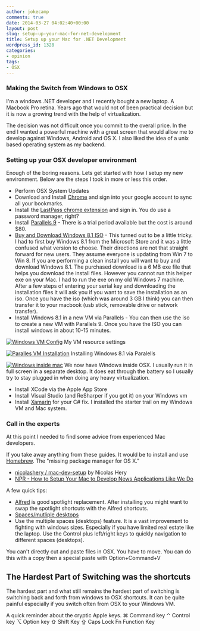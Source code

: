 ```yaml
---
author: jokecamp
comments: true
date: 2014-03-27 04:02:40+00:00
layout: post
slug: setup-up-your-mac-for-net-development
title: Setup up your Mac for .NET Development
wordpress_id: 1328
categories:
- opinion
tags:
- OSX
---
```


### Making the Switch from Windows to OSX

I'm a windows .NET developer and I recently bought a new laptop. A Macbook Pro retina. Years ago that would not of been practical decision but it is now a growing trend with the help of virtualization.

The decision was not difficult once you commit to the overall price. In the end I wanted a powerful machine  with a great screen that would allow me to develop against Windows, Android and OS X. I also liked the idea of a unix based operating system as my backend.

### Setting up your OSX developer environment

Enough of the boring reasons. Lets get started with how I setup my new environment. Below are the steps I took in more or less this order.

  * Perform OSX System Updates
  * Download and Install [Chrome](https://www.google.com/intl/en/chrome/browser/) and sign into your google account to sync all your bookmarks.
  * Install the [LastPass chrome extension](https://chrome.google.com/webstore/detail/lastpass-free-password-ma/hdokiejnpimakedhajhdlcegeplioahd?hl=en-US) and sign in. You do use a password manager, right?
  * Install [Parallels 9](http://www.parallels.com/downloads/desktop/) - There is a trial period available but the cost is around $80.
  * [Buy and Download Windows 8.1 ISO](http://www.microsoftstore.com/store/msusa/en_US/pdp/Windows-8.1/productID.288401200) - This turned out to be a little tricky. I had to first buy Windows 8.1 from the Microsoft Store and it was a little confused what version to choose. Their directions are not that straight forward for new users. They assume everyone is updating from Win 7 to Win 8. If you are performing a clean install you will want to buy and download Windows 8.1. The purchased download is a 6 MB exe file that helps you download the install files. However you cannot run this helper exe on your Mac. I had to run the exe on my old Windows 7 machine. After a few steps of entering your serial key and downloading the installation files it will ask you if you want to save the installation as an iso. Once you have the iso (which was around 3 GB I think) you can then transfer it to your macbook (usb stick, removable drive or network transfer).
  * Install Windows 8.1 in a new VM via Parallels  - You can then use the iso to create a new VM with Parallels 9. Once you have the ISO you can install windows in about 10-15 minutes.

[![Windows VM Config](http://jokecamp.files.wordpress.com/2014/01/windows-vm-config.png?w=300)](http://jokecamp.files.wordpress.com/2014/01/windows-vm-config.png)
My VM resource settings

[![Paralles VM Installation](http://jokecamp.files.wordpress.com/2014/01/vm-installation.png?w=300)](http://jokecamp.files.wordpress.com/2014/01/vm-installation.png)
Installing Windows 8.1 via Paralells

[![Windows inside mac](http://jokecamp.files.wordpress.com/2014/01/windows-inside-mac.png?w=300)](http://jokecamp.files.wordpress.com/2014/01/windows-inside-mac.png)
We now have Windows inside OSX. I usually run it in full screen in a separate desktop. It does eat through the battery so I usually try to stay plugged in when doing any heavy virtualization.

  * Install XCode via the Apple App Store
  * Install Visual Studio (and ReSharper if you got it) on your Windows vm
  * Install [Xamarin](http://xamarin.com/download) for your C# fix. I installed the starter trail on my Windows VM and Mac system.

### Call in the experts

At this point I needed to find some advice from experienced Mac developers.

If you take away anything from these guides. It would be to install and use [Homebrew](http://brew.sh/). The "missing package manager for OS X."

  * [nicolashery / mac-dev-setup](https://github.com/nicolashery/mac-dev-setup) by Nicolas Hery
  * [NPR - How to Setup Your Mac to Develop News Applications Like We Do](http://blog.apps.npr.org/2013/06/06/how-to-setup-a-developers-environment.html)

A few quick tips:

 - [Alfred](http://www.alfredapp.com/#download) is  good spotlight replacement. After installing you might want to swap the spotlight shortcuts with the Alfred shortcuts.
 - [Spaces/mutliple desktops](http://mattgemmell.com/using-spaces-on-os-x-lion/)
 - Use the multiple spaces (desktops) feature. It is a vast improvement to fighting with windows sizes. Especially if you have limited real estate like the laptop. Use the Control plus left/right keys to quickly navigation to different spaces (desktops).

You can't directly cut and paste files in OSX. You have to move. You can do this with a copy then a special paste with Option+Command+V

## The Hardest Part of Switching was the shortcuts

The hardest part and what still remains the hardest part of switching is switching back and forth from windows to OSX shortcuts. It can be quite painful especially if you switch often from OSX to your Windows VM.

A quick reminder about the cryptic Apple keys.
⌘   Command key
⌃   Control key
⌥   Option key
⇧   Shift Key
⇪   Caps Lock
Fn  Function Key
